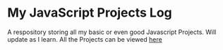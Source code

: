 # My JavaScript Projects Log

A respository storing all my basic or even good Javascript Projects. Will update as I learn.
All the Projects can be viewed [here](https://arkalsekar.github.io/JS_Projects)
